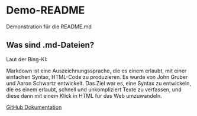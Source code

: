 # Demo-README
Demonstration für die README.md
## Was sind .md-Dateien?
Laut der Bing-KI:

Markdown ist eine Auszeichnungssprache, die es einem erlaubt, mit einer einfachen Syntax, HTML-Code zu produzieren. Es wurde von John Gruber und Aaron Schwartz entwickelt. Das Ziel war es, eine Syntax zu entwickeln, die es einem erlaubt, schnell und unkompliziert Texte zu verfassen, und diese dann mit einem Klick in HTML für das Web umzuwandeln.

[GitHub Dokumentation](https://docs.github.com/de/get-started/writing-on-github/getting-started-with-writing-and-formatting-on-github/basic-writing-and-formatting-syntax)
